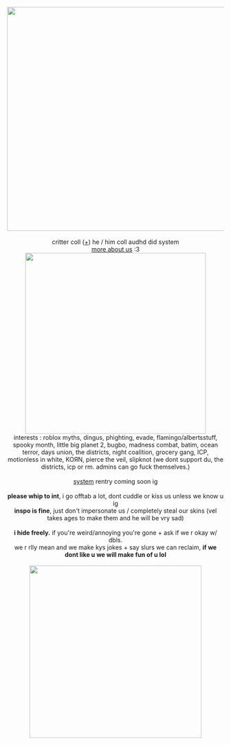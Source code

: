 <p align="center">
<img src="https://cdn.discordapp.com/attachments/744245101529661451/1147615898044203139/Untitled83_20230902143528.png" width="520px">
<br><br>critter coll (<a href="https://uxv2.carrd.co/">+</a>) he / him coll audhd did system
<br><a href="https://uxv2.carrd.co/">more about us</a> :3<br>
  <img src="https://enchantments.carrd.co/assets/images/gallery09/23c0f495.gif?v=82b4b006" width="420px">
<br>interests : roblox myths, dingus, phighting, evade, flamingo/albertsstuff, spooky month, little big planet 2, bugbo, madness combat, batim, ocean terror, days union, the districts, night coalition, grocery gang, ICP, motionless in white, KOЯN, pierce the veil, slipknot (we dont support du, the districts, icp or rm. admins can go fuck themselves.)
<br><br><a href="https://twitter.com/crittercoll"> system</a> rentry coming soon ig
<br><br><b>please whip to int</b>, i go offtab a lot, dont cuddle or kiss us unless we know u ig
<br><b>inspo is fine</b>, just don't impersonate us / completely steal our skins (vel takes ages to make them and he will be vry sad)
<br><br><b>i hide freely.</b> if you're weird/annoying you're gone + ask if we r okay w/ dbls. 
<br>we r rlly mean and we make kys jokes + say slurs we can reclaim, <b>if we dont like u we will make fun of u lol</b>
<br><br><img src="https://enchantments.carrd.co/assets/images/gallery08/25637443.gif?v=82b4b006" width="400px">
</p>

